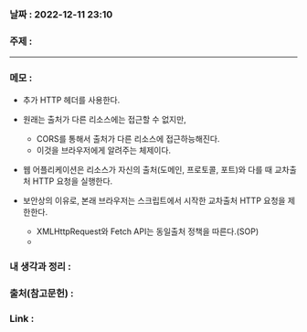 
### 날짜 : 2022-12-11 23:10
### 주제 : 

---- 

### 메모 : 
- 추가 HTTP 헤더를 사용한다. 
- 원래는 출처가 다른 리소스에는 접근할 수 없지만, 
	- CORS를 통해서 출처가 다른 리소스에 접근하능해진다. 
	- 이것을 브라우저에게 알려주는 체제이다. 
- 웹 어플리케이션은 리소스가 자신의 출처(도메인, 프로토콜, 포트)와 다를 때 교차출처 HTTP 요청을 실행한다. 


- 보안상의 이유로, 본래 브라우저는 스크립트에서 시작한 교차출처 HTTP 요청을 제한한다. 
	- XMLHttpRequest와 Fetch API는 동일출처 정책을 따른다.(SOP)
	- 


### 내 생각과 정리 : 


### 출처(참고문헌) : 


### Link : 
